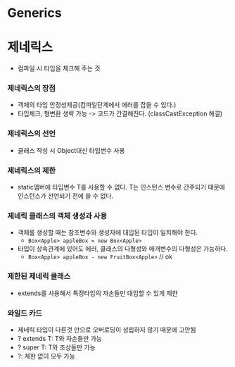 # Generics

# 제네릭스

- 컴파일 시 타입을 체크해 주는 것

### 제네릭스의 장점

- 객체의 타입 안정성제공(컴파일단계에서 에러를 잡을 수 있다.)
- 타입체크, 형변환 생략 가능 -> 코드가 간결해진다. (classCastException 해결)

### 제네릭스의 선언

- 클래스 작성 시 Object대신 타입변수 <T> 사용

### 제네릭스의 제한

- static멤버에 타입변수 T를 사용할 수 없다. T는 인스턴스 변수로 간주되기 때문에 인스턴스가 선언되기 전에 쓸 수 없다.

### 제네릭 클래스의 객체 생성과 사용

- 객체를 생성할 때는 참조변수와 생성자에 대입된 타입이 일치해야 한다.
    - ```Box<Apple> appleBox = new Box<Apple>```
- 타입이 상속관계에 있어도 에러, 클래스의 다형성와 매개변수의 다형성은 가능하다.
    - ```Box<Apple> appleBox - new FruitBox<Apple>``` // ok

### 제한된 제네릭 클래스

- extends를 사용해서 특정타입의 자손들만 대입할 수 있게 제한

### 와일드 카드

- 제네릭 타입이 다른것 만으로 오버로딩이 성립하지 않기 때문에 고안됨
- ? extends T: T와 자손들만 가능
- ? super T: T와 조상들만 가능
- ?: 제한 없이 모두 가능
